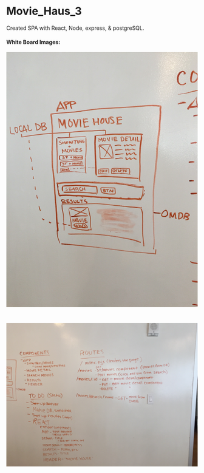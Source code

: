 # Movie_Haus_3

Created SPA with React, Node, express, & postgreSQL.

#### White Board Images:
![](./readme_images/1of2.jpg)
#

![](./readme_images/2of2.jpg)
#
